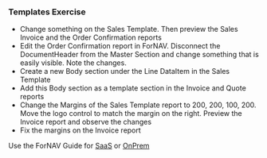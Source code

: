 ### Templates Exercise

* Change something on the Sales Template. Then preview the Sales Invoice and the Order Confirmation reports
* Edit the Order Confirmation report in ForNAV. Disconnect the DocumentHeader from the Master Section and change something that is easily visible. Note the changes.
* Create a new Body section under the Line DataItem in the Sales Template
* Add this Body section as a template section in the Invoice and Quote reports
* Change the Margins of the Sales Template report to 200, 200, 100, 200. Move the logo control to match the margin on the right. Preview the Invoice report and observe the changes
* Fix the margins on the Invoice report

Use the ForNAV Guide for [SaaS]() or [OnPrem]()

<!-- ToDO -> edit links -->